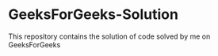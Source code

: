 # GeeksForGeeks-Solution
This repository contains the solution of code solved by me on GeeksForGeeks
